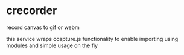 # crecorder

record canvas to gif or webm

this service wraps ccapture.js functionality to enable importing using modules and simple usage on the fly
